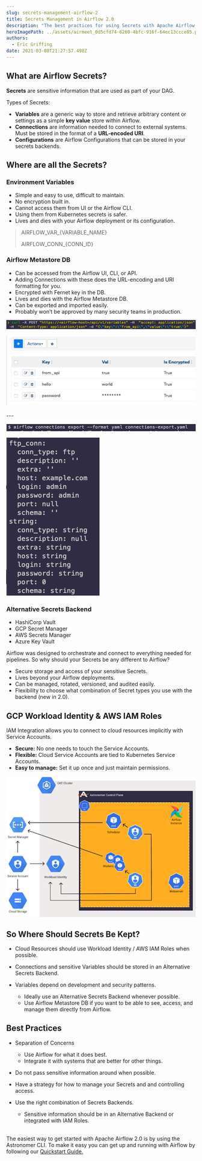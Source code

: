 ```yaml
---
slug: secrets-management-airflow-2
title: Secrets Management in Airflow 2.0
description: "The best practices for using Secrets with Apache Airflow 2.0 "
heroImagePath: ../assets/airmeet_0d5cfd74-6260-4bfc-916f-64ec13ccce05.png
authors:
  - Eric Griffing
date: 2021-03-08T21:27:57.498Z
---
```

## What are Airflow Secrets? 

**Secrets** are sensitive information that are used as part of your DAG.

Types of Secrets: 

* **Variables** are a generic way to store and retrieve arbitrary content or settings as a simple **key value** store within Airflow.
* **Connections** are information needed to connect to external systems. Must be stored in the format of a **URL-encoded URI**.
* **Configurations** are Airflow Configurations that can be stored in your secrets backends.



## Where are all the Secrets? 

### Environment Variables

* Simple and easy to use, difficult to maintain. 
* No encryption built in.
* Cannot access them from UI or the Airflow CLI.
* Using them from Kubernetes secrets is safer.
* Lives and dies with your Airflow deployment or its configuration.

> AIRFLOW\_VAR\_{VARIABLE_NAME}
>
> AIRFLOW\_CONN\_{CONN_ID}



### Airflow Metastore DB

* Can be accessed from the Airflow UI, CLI, or API.
* Adding Connections with these does the URL-encoding and URI formatting for you.
* Encrypted with Fernet key in the DB.
* Lives and dies with the Airflow Metastore DB.
* Can be exported and imported easily.
* Probably won’t be approved by many security teams in production.



![](../assets/img1.png)

![](../assets/img2.png)

\---

![](../assets/img3.png)

![](../assets/img4.png)



### Alternative Secrets Backend

* HashiCorp Vault
* GCP Secret Manager
* AWS Secrets Manager
* Azure Key Vault

Airflow was designed to orchestrate and connect to everything needed for pipelines. So why should your Secrets be any different to Airflow?

* Secure storage and access of your sensitive Secrets.
* Lives beyond your Airflow deployments.
* Can be managed, rotated, versioned, and audited easily.
* Flexibility to choose what combination of Secret types you use with the backend (new in 2.0).

## GCP Workload Identity & AWS IAM Roles

IAM Integration allows you to connect to cloud resources implicitly with Service Accounts. 

* **Secure:** No one needs to touch the Service Accounts.
* **Flexible:** Cloud Service Accounts are tied to Kubernetes Service Accounts.
* **Easy to manage:** Set it up once and just maintain permissions.

![](../assets/img5secrets.png)

## So Where Should Secrets Be Kept?

* Cloud Resources should use Workload Identity / AWS IAM Roles when possible.
* Connections and sensitive Variables should be stored in an Alternative Secrets Backend.
* Variables depend on development and security patterns.

  * Ideally use an Alternative Secrets Backend whenever possible.
  * Use Airflow Metastore DB if you want to be able to see, access, and manage them directly from Airflow.

## Best Practices 

* Separation of Concerns

  * Use Airflow for what it does best.
  * Integrate it with systems that are better for other things.
* Do not pass sensitive information around when possible.
* Have a strategy for how to manage your Secrets and and controlling access.
* Use the right combination of Secrets Backends.

  * Sensitive information should be in an Alternative Backend or integrated with IAM Roles.

\
The easiest way to get started with Apache Airflow 2.0 is by using the Astronomer CLI. To make it easy you can get up and running with Airflow by following our [Quickstart Guide.](https://www.astronomer.io/docs/cloud/stable/develop/cli-quickstart)